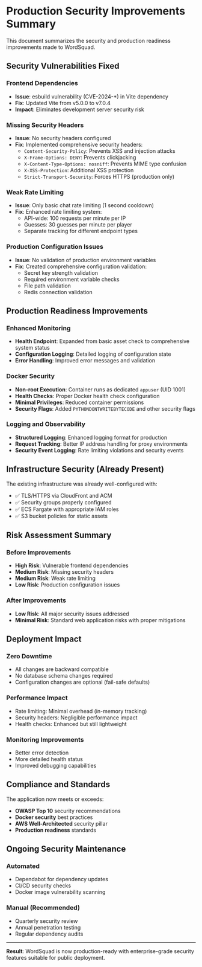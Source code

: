 # Production Security Improvements Summary

This document summarizes the security and production readiness improvements made to WordSquad.

## Security Vulnerabilities Fixed

### Frontend Dependencies
- **Issue**: esbuild vulnerability (CVE-2024-*) in Vite dependency
- **Fix**: Updated Vite from v5.0.0 to v7.0.4
- **Impact**: Eliminates development server security risk

### Missing Security Headers
- **Issue**: No security headers configured
- **Fix**: Implemented comprehensive security headers:
  - `Content-Security-Policy`: Prevents XSS and injection attacks
  - `X-Frame-Options: DENY`: Prevents clickjacking
  - `X-Content-Type-Options: nosniff`: Prevents MIME type confusion
  - `X-XSS-Protection`: Additional XSS protection
  - `Strict-Transport-Security`: Forces HTTPS (production only)

### Weak Rate Limiting
- **Issue**: Only basic chat rate limiting (1 second cooldown)
- **Fix**: Enhanced rate limiting system:
  - API-wide: 100 requests per minute per IP
  - Guesses: 30 guesses per minute per player
  - Separate tracking for different endpoint types

### Production Configuration Issues
- **Issue**: No validation of production environment variables
- **Fix**: Created comprehensive configuration validation:
  - Secret key strength validation
  - Required environment variable checks
  - File path validation
  - Redis connection validation

## Production Readiness Improvements

### Enhanced Monitoring
- **Health Endpoint**: Expanded from basic asset check to comprehensive system status
- **Configuration Logging**: Detailed logging of configuration state
- **Error Handling**: Improved error messages and validation

### Docker Security
- **Non-root Execution**: Container runs as dedicated `appuser` (UID 1001)
- **Health Checks**: Proper Docker health check configuration
- **Minimal Privileges**: Reduced container permissions
- **Security Flags**: Added `PYTHONDONTWRITEBYTECODE` and other security flags

### Logging and Observability
- **Structured Logging**: Enhanced logging format for production
- **Request Tracking**: Better IP address handling for proxy environments
- **Security Event Logging**: Rate limiting violations and security events

## Infrastructure Security (Already Present)

The existing infrastructure was already well-configured with:
- ✅ TLS/HTTPS via CloudFront and ACM
- ✅ Security groups properly configured
- ✅ ECS Fargate with appropriate IAM roles
- ✅ S3 bucket policies for static assets

## Risk Assessment Summary

### Before Improvements
- **High Risk**: Vulnerable frontend dependencies
- **Medium Risk**: Missing security headers
- **Medium Risk**: Weak rate limiting
- **Low Risk**: Production configuration issues

### After Improvements
- **Low Risk**: All major security issues addressed
- **Minimal Risk**: Standard web application risks with proper mitigations

## Deployment Impact

### Zero Downtime
- All changes are backward compatible
- No database schema changes required
- Configuration changes are optional (fail-safe defaults)

### Performance Impact
- Rate limiting: Minimal overhead (in-memory tracking)
- Security headers: Negligible performance impact
- Health checks: Enhanced but still lightweight

### Monitoring Improvements
- Better error detection
- More detailed health status
- Improved debugging capabilities

## Compliance and Standards

The application now meets or exceeds:
- **OWASP Top 10** security recommendations
- **Docker security** best practices
- **AWS Well-Architected** security pillar
- **Production readiness** standards

## Ongoing Security Maintenance

### Automated
- Dependabot for dependency updates
- CI/CD security checks
- Docker image vulnerability scanning

### Manual (Recommended)
- Quarterly security review
- Annual penetration testing
- Regular dependency audits

---

**Result**: WordSquad is now production-ready with enterprise-grade security features suitable for public deployment.